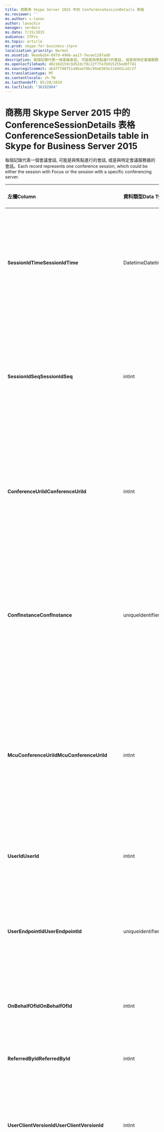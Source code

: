 ```yaml
---
title: 商務用 Skype Server 2015 中的 ConferenceSessionDetails 表格
ms.reviewer: ''
ms.author: v-lanac
author: lanachin
manager: serdars
ms.date: 7/15/2015
audience: ITPro
ms.topic: article
ms.prod: skype-for-business-itpro
localization_priority: Normal
ms.assetid: 9eae6a54-69fd-4966-aa17-7ecee1297ad8
description: 每個記錄代表一個會議會話, 可能是與焦點進行的會話, 或是與特定會議服務器的會話。
ms.openlocfilehash: 40216d159c9d52dcf8c22f7fe7b915255ed0f741
ms.sourcegitcommit: ab47ff88f51a96aaf8bc99a6303e114d41ca5c2f
ms.translationtype: MT
ms.contentlocale: zh-TW
ms.lasthandoff: 05/20/2019
ms.locfileid: "36192884"
---
```

# <a name="conferencesessiondetails-table-in-skype-for-business-server-2015"></a><span data-ttu-id="a9941-103">商務用 Skype Server 2015 中的 ConferenceSessionDetails 表格</span><span class="sxs-lookup"><span data-stu-id="a9941-103">ConferenceSessionDetails table in Skype for Business Server 2015</span></span>
 
<span data-ttu-id="a9941-104">每個記錄代表一個會議會話, 可能是與焦點進行的會話, 或是與特定會議服務器的會話。</span><span class="sxs-lookup"><span data-stu-id="a9941-104">Each record represents one conference session, which could be either the session with Focus or the session with a specific conferencing server.</span></span>
  
|<span data-ttu-id="a9941-105">**左欄**</span><span class="sxs-lookup"><span data-stu-id="a9941-105">**Column**</span></span>|<span data-ttu-id="a9941-106">**資料類型**</span><span class="sxs-lookup"><span data-stu-id="a9941-106">**Data Type**</span></span>|<span data-ttu-id="a9941-107">**索引鍵/索引**</span><span class="sxs-lookup"><span data-stu-id="a9941-107">**Key/Index**</span></span>|<span data-ttu-id="a9941-108">**詳細資料**</span><span class="sxs-lookup"><span data-stu-id="a9941-108">**Details**</span></span>|
|:-----|:-----|:-----|:-----|
|<span data-ttu-id="a9941-109">**SessionIdTime**</span><span class="sxs-lookup"><span data-stu-id="a9941-109">**SessionIdTime**</span></span> <br/> |<span data-ttu-id="a9941-110">Datetime</span><span class="sxs-lookup"><span data-stu-id="a9941-110">Datetime</span></span>  <br/> |<span data-ttu-id="a9941-111">主要、外部</span><span class="sxs-lookup"><span data-stu-id="a9941-111">Primary, Foreign</span></span>  <br/> |<span data-ttu-id="a9941-112">會話要求的時間;與**SessionIdSeq**搭配使用, 可唯一識別會議會話。</span><span class="sxs-lookup"><span data-stu-id="a9941-112">Time of session request; used in conjunction with **SessionIdSeq** to uniquely identify a conference session.</span></span> <span data-ttu-id="a9941-113">如需詳細資訊, 請參閱[商務用 Skype Server 2015 中](dialogs.md)的 [對話方塊] 表格。</span><span class="sxs-lookup"><span data-stu-id="a9941-113">See the [Dialogs table in Skype for Business Server 2015](dialogs.md) for more information.</span></span> <br/> |
|<span data-ttu-id="a9941-114">**SessionIdSeq**</span><span class="sxs-lookup"><span data-stu-id="a9941-114">**SessionIdSeq**</span></span> <br/> |<span data-ttu-id="a9941-115">int</span><span class="sxs-lookup"><span data-stu-id="a9941-115">int</span></span>  <br/> |<span data-ttu-id="a9941-116">主要、外部</span><span class="sxs-lookup"><span data-stu-id="a9941-116">Primary, Foreign</span></span>  <br/> |<span data-ttu-id="a9941-117">識別會話的識別碼編號。</span><span class="sxs-lookup"><span data-stu-id="a9941-117">ID number to identify the session.</span></span> <span data-ttu-id="a9941-118">與**SessionIdTime**搭配使用, 可唯一識別會議會話。</span><span class="sxs-lookup"><span data-stu-id="a9941-118">Used in conjunction with **SessionIdTime** to uniquely identify a conference session.</span></span> <span data-ttu-id="a9941-119">如需詳細資訊, 請參閱[商務用 Skype Server 2015 中](dialogs.md)的 [對話方塊] 表格。</span><span class="sxs-lookup"><span data-stu-id="a9941-119">See the [Dialogs table in Skype for Business Server 2015](dialogs.md) for more information.</span></span> * <br/> |
|<span data-ttu-id="a9941-120">**ConferenceUriId**</span><span class="sxs-lookup"><span data-stu-id="a9941-120">**ConferenceUriId**</span></span> <br/> |<span data-ttu-id="a9941-121">int</span><span class="sxs-lookup"><span data-stu-id="a9941-121">int</span></span>  <br/> |<span data-ttu-id="a9941-122">外</span><span class="sxs-lookup"><span data-stu-id="a9941-122">Foreign</span></span>  <br/> |<span data-ttu-id="a9941-123">與此會話相關的焦點會議 URI。</span><span class="sxs-lookup"><span data-stu-id="a9941-123">Focus conference URI related to this session.</span></span> <span data-ttu-id="a9941-124">如需詳細資訊, 請參閱[商務用 Skype Server 2015 中](conferenceuris.md)的 [ConferenceUris] 資料表。</span><span class="sxs-lookup"><span data-stu-id="a9941-124">See the [ConferenceUris table in Skype for Business Server 2015](conferenceuris.md) for more information.</span></span> <span data-ttu-id="a9941-125">此 URI 是以焦點為基礎的會議 URI。</span><span class="sxs-lookup"><span data-stu-id="a9941-125">This URI is a Focus-based conference URI.</span></span> <br/> |
|<span data-ttu-id="a9941-126">**ConfInstance**</span><span class="sxs-lookup"><span data-stu-id="a9941-126">**ConfInstance**</span></span> <br/> |<span data-ttu-id="a9941-127">uniqueIdentifier</span><span class="sxs-lookup"><span data-stu-id="a9941-127">uniqueIdentifier</span></span>  <br/> ||<span data-ttu-id="a9941-128">區分週期性會議實例的識別碼。</span><span class="sxs-lookup"><span data-stu-id="a9941-128">Identifier that differentiates between instances of recurring conferences.</span></span> <span data-ttu-id="a9941-129">每個週期性會議實例都有相同的 ConferenceURI, 但有不同的 ConfInstance 值。</span><span class="sxs-lookup"><span data-stu-id="a9941-129">Each recurring conference instance has the same ConferenceURI but a different ConfInstance value.</span></span>  <br/> <span data-ttu-id="a9941-130">此欄位是在 Microsoft Lync Server 2013 中推出。</span><span class="sxs-lookup"><span data-stu-id="a9941-130">This field was introduced in Microsoft Lync Server 2013.</span></span>  <br/> |
|<span data-ttu-id="a9941-131">**McuConferenceUriId**</span><span class="sxs-lookup"><span data-stu-id="a9941-131">**McuConferenceUriId**</span></span> <br/> |<span data-ttu-id="a9941-132">int</span><span class="sxs-lookup"><span data-stu-id="a9941-132">int</span></span>  <br/> |<span data-ttu-id="a9941-133">外</span><span class="sxs-lookup"><span data-stu-id="a9941-133">Foreign</span></span>  <br/> |<span data-ttu-id="a9941-134">與此會話相關的會議服務器會議 URI。</span><span class="sxs-lookup"><span data-stu-id="a9941-134">Conferencing server conference URI related to this session.</span></span> <span data-ttu-id="a9941-135">如需詳細資訊, 請參閱[商務用 Skype Server 2015 中](conferenceuris.md)的 [ConferenceUris] 資料表。</span><span class="sxs-lookup"><span data-stu-id="a9941-135">See the [ConferenceUris table in Skype for Business Server 2015](conferenceuris.md) for more information.</span></span> <span data-ttu-id="a9941-136">此 URI 是會議服務器的會議 URI。</span><span class="sxs-lookup"><span data-stu-id="a9941-136">This URI is the conferencing server-based conference URI.</span></span> <span data-ttu-id="a9941-137">針對焦點會議會話, 此欄會是 null。</span><span class="sxs-lookup"><span data-stu-id="a9941-137">For Focus conference sessions, this column will be null.</span></span> <br/> |
|<span data-ttu-id="a9941-138">**UserId**</span><span class="sxs-lookup"><span data-stu-id="a9941-138">**UserId**</span></span> <br/> |<span data-ttu-id="a9941-139">int</span><span class="sxs-lookup"><span data-stu-id="a9941-139">int</span></span>  <br/> |<span data-ttu-id="a9941-140">外</span><span class="sxs-lookup"><span data-stu-id="a9941-140">Foreign</span></span>  <br/> |<span data-ttu-id="a9941-141">在會議會話中, 有一個使用者的識別碼。</span><span class="sxs-lookup"><span data-stu-id="a9941-141">ID of one user in the conference session.</span></span> <span data-ttu-id="a9941-142">如需詳細資訊, 請參閱 [[使用者] 表格](users.md)。</span><span class="sxs-lookup"><span data-stu-id="a9941-142">See the [Users table](users.md) for more information.</span></span> <br/> |
|<span data-ttu-id="a9941-143">**UserEndpointId**</span><span class="sxs-lookup"><span data-stu-id="a9941-143">**UserEndpointId**</span></span> <br/> |<span data-ttu-id="a9941-144">uniqueidentifier</span><span class="sxs-lookup"><span data-stu-id="a9941-144">uniqueidentifier</span></span>  <br/> ||<span data-ttu-id="a9941-145">識別端點實例的 GUID。</span><span class="sxs-lookup"><span data-stu-id="a9941-145">A GUID to identify the instance of endpoint.</span></span> <span data-ttu-id="a9941-146">例如, 如果某個使用者使用相同的帳戶登入不同的電腦, 則每個電腦將會有不同的端點 ID。</span><span class="sxs-lookup"><span data-stu-id="a9941-146">For example, if one user logs on to different machines with the same account, then each machine will have a different endpoint ID.</span></span>  <br/> |
|<span data-ttu-id="a9941-147">**OnBehalfOfId**</span><span class="sxs-lookup"><span data-stu-id="a9941-147">**OnBehalfOfId**</span></span> <br/> |<span data-ttu-id="a9941-148">int</span><span class="sxs-lookup"><span data-stu-id="a9941-148">int</span></span>  <br/> |<span data-ttu-id="a9941-149">外</span><span class="sxs-lookup"><span data-stu-id="a9941-149">Foreign</span></span>  <br/> |<span data-ttu-id="a9941-150">表示呼叫者代表者的使用者識別碼。</span><span class="sxs-lookup"><span data-stu-id="a9941-150">Indicates the ID of the user of who the caller is on behalf.</span></span> <span data-ttu-id="a9941-151">如需詳細資訊, 請參閱 [[使用者] 表格](users.md)。</span><span class="sxs-lookup"><span data-stu-id="a9941-151">See the [Users table](users.md) for more information.</span></span> <br/> |
|<span data-ttu-id="a9941-152">**ReferredById**</span><span class="sxs-lookup"><span data-stu-id="a9941-152">**ReferredById**</span></span> <br/> |<span data-ttu-id="a9941-153">int</span><span class="sxs-lookup"><span data-stu-id="a9941-153">int</span></span>  <br/> |<span data-ttu-id="a9941-154">外</span><span class="sxs-lookup"><span data-stu-id="a9941-154">Foreign</span></span>  <br/> |<span data-ttu-id="a9941-155">呼叫者的使用者識別碼。</span><span class="sxs-lookup"><span data-stu-id="a9941-155">ID of the user by who the call is referred.</span></span> <span data-ttu-id="a9941-156">如需詳細資訊, 請參閱 [[使用者] 表格](users.md)。</span><span class="sxs-lookup"><span data-stu-id="a9941-156">See the [Users table](users.md) for more information.</span></span> <br/> |
|<span data-ttu-id="a9941-157">**UserClientVersionId**</span><span class="sxs-lookup"><span data-stu-id="a9941-157">**UserClientVersionId**</span></span> <br/> |<span data-ttu-id="a9941-158">int</span><span class="sxs-lookup"><span data-stu-id="a9941-158">int</span></span>  <br/> |<span data-ttu-id="a9941-159">外</span><span class="sxs-lookup"><span data-stu-id="a9941-159">Foreign</span></span>  <br/> |<span data-ttu-id="a9941-160">會議使用者使用的用戶端版本。</span><span class="sxs-lookup"><span data-stu-id="a9941-160">Client version used by the conference user.</span></span> <span data-ttu-id="a9941-161">如需詳細資訊, 請參閱[商務用 Skype Server 2015 中](clientversions.md)的 [ClientVersions] 資料表。</span><span class="sxs-lookup"><span data-stu-id="a9941-161">See the [ClientVersions table in Skype for Business Server 2015](clientversions.md) for more information.</span></span> <br/> |
|<span data-ttu-id="a9941-162">**ConfClientVersionId**</span><span class="sxs-lookup"><span data-stu-id="a9941-162">**ConfClientVersionId**</span></span> <br/> |<span data-ttu-id="a9941-163">int</span><span class="sxs-lookup"><span data-stu-id="a9941-163">int</span></span>  <br/> |<span data-ttu-id="a9941-164">外</span><span class="sxs-lookup"><span data-stu-id="a9941-164">Foreign</span></span>  <br/> |<span data-ttu-id="a9941-165">會議服務器所使用的用戶端版本。</span><span class="sxs-lookup"><span data-stu-id="a9941-165">Client version used by the conference server.</span></span> <span data-ttu-id="a9941-166">如需詳細資訊, 請參閱[商務用 Skype Server 2015 中](clientversions.md)的 [ClientVersions] 資料表。</span><span class="sxs-lookup"><span data-stu-id="a9941-166">See the [ClientVersions table in Skype for Business Server 2015](clientversions.md) for more information.</span></span> <br/> |
|<span data-ttu-id="a9941-167">**ReplaceDialogIdTime**</span><span class="sxs-lookup"><span data-stu-id="a9941-167">**ReplaceDialogIdTime**</span></span> <br/> |<span data-ttu-id="a9941-168">datetime</span><span class="sxs-lookup"><span data-stu-id="a9941-168">datetime</span></span>  <br/> |<span data-ttu-id="a9941-169">外</span><span class="sxs-lookup"><span data-stu-id="a9941-169">Foreign</span></span>  <br/> |<span data-ttu-id="a9941-170">[識別碼] 編號, 找出目前會話所取代的對話方塊。</span><span class="sxs-lookup"><span data-stu-id="a9941-170">ID number to identify the dialog which was replaced by current session.</span></span> <span data-ttu-id="a9941-171">如需詳細資訊, 請參閱[商務用 Skype Server 2015 中](dialogs.md)的 [對話方塊] 表格。</span><span class="sxs-lookup"><span data-stu-id="a9941-171">See the [Dialogs table in Skype for Business Server 2015](dialogs.md) for more information.</span></span> <br/> |
|<span data-ttu-id="a9941-172">**ReplaceDialogIdSeq**</span><span class="sxs-lookup"><span data-stu-id="a9941-172">**ReplaceDialogIdSeq**</span></span> <br/> |<span data-ttu-id="a9941-173">int</span><span class="sxs-lookup"><span data-stu-id="a9941-173">int</span></span>  <br/> |<span data-ttu-id="a9941-174">外</span><span class="sxs-lookup"><span data-stu-id="a9941-174">Foreign</span></span>  <br/> |<span data-ttu-id="a9941-175">識別會話的識別碼編號。</span><span class="sxs-lookup"><span data-stu-id="a9941-175">ID number to identify the session.</span></span> <span data-ttu-id="a9941-176">與**ReplacesDialogIdTime**搭配使用, 可唯一識別此會話所取代的會話。</span><span class="sxs-lookup"><span data-stu-id="a9941-176">Used in conjunction with **ReplacesDialogIdTime** to uniquely identify a session that is replaced by this session.</span></span> <span data-ttu-id="a9941-177">如需詳細資訊, 請參閱[商務用 Skype Server 2015 中](dialogs.md)的 [對話方塊] 表格。</span><span class="sxs-lookup"><span data-stu-id="a9941-177">See the [Dialogs table in Skype for Business Server 2015](dialogs.md) for more information.</span></span> <br/> |
|<span data-ttu-id="a9941-178">**IsStartedByConfServer**</span><span class="sxs-lookup"><span data-stu-id="a9941-178">**IsStartedByConfServer**</span></span> <br/> |<span data-ttu-id="a9941-179">稍微</span><span class="sxs-lookup"><span data-stu-id="a9941-179">bit</span></span>  <br/> ||<span data-ttu-id="a9941-180">指示會議服務器是否已啟動會話。</span><span class="sxs-lookup"><span data-stu-id="a9941-180">Indicates if the session started by the conferencing Server.</span></span>  <br/> |
|<span data-ttu-id="a9941-181">**IsEndedByConfServer**</span><span class="sxs-lookup"><span data-stu-id="a9941-181">**IsEndedByConfServer**</span></span> <br/> |<span data-ttu-id="a9941-182">稍微</span><span class="sxs-lookup"><span data-stu-id="a9941-182">bit</span></span>  <br/> ||<span data-ttu-id="a9941-183">表示會議服務器是否已結束會話。</span><span class="sxs-lookup"><span data-stu-id="a9941-183">Indicates if the session ended by the conferencing server.</span></span>  <br/> |
|<span data-ttu-id="a9941-184">**IsUserInternal**</span><span class="sxs-lookup"><span data-stu-id="a9941-184">**IsUserInternal**</span></span> <br/> |<span data-ttu-id="a9941-185">稍微</span><span class="sxs-lookup"><span data-stu-id="a9941-185">bit</span></span>  <br/> ||<span data-ttu-id="a9941-186">使用者是否已從內部登入。</span><span class="sxs-lookup"><span data-stu-id="a9941-186">Whether user is logged on from internal or not.</span></span>  <br/> |
|<span data-ttu-id="a9941-187">**ResponseCode**</span><span class="sxs-lookup"><span data-stu-id="a9941-187">**ResponseCode**</span></span> <br/> |<span data-ttu-id="a9941-188">int</span><span class="sxs-lookup"><span data-stu-id="a9941-188">int</span></span>  <br/> ||<span data-ttu-id="a9941-189">會話初始通訊協定 (SIP) 回應程式碼加入會話邀請。</span><span class="sxs-lookup"><span data-stu-id="a9941-189">Session Initiation Protocol (SIP) response code to the session invitation.</span></span> <span data-ttu-id="a9941-190">這個欄位通常是由會話中初始邀請郵件所產生的資料所填入。</span><span class="sxs-lookup"><span data-stu-id="a9941-190">This field is typically populated by data generated from the initial INVITE message in the session.</span></span> <span data-ttu-id="a9941-191">如果沒有邀請郵件, 則會使用第一個相關 SIP 訊息 (再見、CANCEL、MESSAGE 或 INFO) 的日期和時間來填入欄位。</span><span class="sxs-lookup"><span data-stu-id="a9941-191">If there is no INVITE message then the field is populated with the date and time of the first relevant SIP message (BYE, CANCEL, MESSAGE, or INFO).</span></span>  <br/> |
|<span data-ttu-id="a9941-192">**DiagnosticId**</span><span class="sxs-lookup"><span data-stu-id="a9941-192">**DiagnosticId**</span></span> <br/> |<span data-ttu-id="a9941-193">int</span><span class="sxs-lookup"><span data-stu-id="a9941-193">int</span></span>  <br/> ||<span data-ttu-id="a9941-194">從 SIP 標頭捕獲的診斷 ID。</span><span class="sxs-lookup"><span data-stu-id="a9941-194">Diagnostic ID captured from SIP header.</span></span>  <br/> |
|<span data-ttu-id="a9941-195">**ServerId**</span><span class="sxs-lookup"><span data-stu-id="a9941-195">**ServerId**</span></span> <br/> |<span data-ttu-id="a9941-196">int</span><span class="sxs-lookup"><span data-stu-id="a9941-196">int</span></span>  <br/> |<span data-ttu-id="a9941-197">外</span><span class="sxs-lookup"><span data-stu-id="a9941-197">Foreign</span></span>  <br/> |<span data-ttu-id="a9941-198">此會話所用的前端伺服器 ID。</span><span class="sxs-lookup"><span data-stu-id="a9941-198">ID of the front-end server used for this session.</span></span> <span data-ttu-id="a9941-199">如需詳細資訊, 請參閱 [[伺服器] 資料表](servers.md)。</span><span class="sxs-lookup"><span data-stu-id="a9941-199">See the [Servers table](servers.md) for more information.</span></span> <br/> |
|<span data-ttu-id="a9941-200">**PoolId**</span><span class="sxs-lookup"><span data-stu-id="a9941-200">**PoolId**</span></span> <br/> |<span data-ttu-id="a9941-201">int</span><span class="sxs-lookup"><span data-stu-id="a9941-201">int</span></span>  <br/> |<span data-ttu-id="a9941-202">外</span><span class="sxs-lookup"><span data-stu-id="a9941-202">Foreign</span></span>  <br/> |<span data-ttu-id="a9941-203">捕獲會話的池 ID。</span><span class="sxs-lookup"><span data-stu-id="a9941-203">ID of the pool in which the session was captured.</span></span> <span data-ttu-id="a9941-204">如需詳細資訊, 請參閱 [[彙集] 資料表](pools.md)。</span><span class="sxs-lookup"><span data-stu-id="a9941-204">See the [Pools table](pools.md) for more information.</span></span> <br/> |
|<span data-ttu-id="a9941-205">**MediationServerId**</span><span class="sxs-lookup"><span data-stu-id="a9941-205">**MediationServerId**</span></span> <br/> |<span data-ttu-id="a9941-206">int</span><span class="sxs-lookup"><span data-stu-id="a9941-206">int</span></span>  <br/> |<span data-ttu-id="a9941-207">外</span><span class="sxs-lookup"><span data-stu-id="a9941-207">Foreign</span></span>  <br/> |<span data-ttu-id="a9941-208">通話使用的中繼伺服器。</span><span class="sxs-lookup"><span data-stu-id="a9941-208">The Mediation Server the call is using.</span></span> <span data-ttu-id="a9941-209">如需詳細資訊, 請參閱[MediationServers 資料表](mediationservers.md)。</span><span class="sxs-lookup"><span data-stu-id="a9941-209">See the [MediationServers table](mediationservers.md) for more information.</span></span> <br/> |
|<span data-ttu-id="a9941-210">**GatewayId**</span><span class="sxs-lookup"><span data-stu-id="a9941-210">**GatewayId**</span></span> <br/> |<span data-ttu-id="a9941-211">int</span><span class="sxs-lookup"><span data-stu-id="a9941-211">int</span></span>  <br/> |<span data-ttu-id="a9941-212">外</span><span class="sxs-lookup"><span data-stu-id="a9941-212">Foreign</span></span>  <br/> |<span data-ttu-id="a9941-213">通話使用的閘道。</span><span class="sxs-lookup"><span data-stu-id="a9941-213">The gateway the call is using.</span></span> <span data-ttu-id="a9941-214">如需詳細資訊, 請參閱[商務用 Skype Server 2015 中的 [閘道] 資料表](gateways.md)。</span><span class="sxs-lookup"><span data-stu-id="a9941-214">See the [Gateways table in Skype for Business Server 2015](gateways.md) for more information.</span></span> <br/> |
|<span data-ttu-id="a9941-215">**EdgeServerId**</span><span class="sxs-lookup"><span data-stu-id="a9941-215">**EdgeServerId**</span></span> <br/> |<span data-ttu-id="a9941-216">int</span><span class="sxs-lookup"><span data-stu-id="a9941-216">int</span></span>  <br/> |<span data-ttu-id="a9941-217">外</span><span class="sxs-lookup"><span data-stu-id="a9941-217">Foreign</span></span>  <br/> |<span data-ttu-id="a9941-218">通話使用的邊緣伺服器。</span><span class="sxs-lookup"><span data-stu-id="a9941-218">The Edge Server the call is using.</span></span> <span data-ttu-id="a9941-219">如需詳細資訊, 請參閱[商務用 Skype Server 2015 中](edgeservers.md)的 [EdgeServers] 資料表。</span><span class="sxs-lookup"><span data-stu-id="a9941-219">See the [EdgeServers table in Skype for Business Server 2015](edgeservers.md) for more information.</span></span> <br/> |
|<span data-ttu-id="a9941-220">**ContentTypeId**</span><span class="sxs-lookup"><span data-stu-id="a9941-220">**ContentTypeId**</span></span> <br/> |<span data-ttu-id="a9941-221">int</span><span class="sxs-lookup"><span data-stu-id="a9941-221">int</span></span>  <br/> |<span data-ttu-id="a9941-222">外</span><span class="sxs-lookup"><span data-stu-id="a9941-222">Foreign</span></span>  <br/> |<span data-ttu-id="a9941-223">會話中使用的內容類型。</span><span class="sxs-lookup"><span data-stu-id="a9941-223">Content type used in the session.</span></span> <span data-ttu-id="a9941-224">如需詳細資訊, 請參閱[商務用 Skype Server 2015 中](contenttypes.md)的 [主控] 資料表。</span><span class="sxs-lookup"><span data-stu-id="a9941-224">See the [ContentTypes table in Skype for Business Server 2015](contenttypes.md) for more information.</span></span> <br/> |
|<span data-ttu-id="a9941-225">**InviteTime**</span><span class="sxs-lookup"><span data-stu-id="a9941-225">**InviteTime**</span></span> <br/> |<span data-ttu-id="a9941-226">datetime</span><span class="sxs-lookup"><span data-stu-id="a9941-226">datetime</span></span>  <br/> ||<span data-ttu-id="a9941-227">第一次邀請要求的時間。</span><span class="sxs-lookup"><span data-stu-id="a9941-227">The time of the first INVITE request.</span></span> <span data-ttu-id="a9941-228">這個欄位通常是由會話中初始邀請郵件所產生的資料所填入。</span><span class="sxs-lookup"><span data-stu-id="a9941-228">This field is typically populated by data generated from the initial INVITE message in the session.</span></span> <span data-ttu-id="a9941-229">如果沒有邀請郵件, 則會使用第一個相關 SIP 訊息 (再見、CANCEL、MESSAGE 或 INFO) 的日期和時間來填入欄位。</span><span class="sxs-lookup"><span data-stu-id="a9941-229">If there is no INVITE message then the field is populated with the date and time of the first relevant SIP message (BYE, CANCEL, MESSAGE, or INFO).</span></span>  <br/> |
|<span data-ttu-id="a9941-230">**ResponseTime**</span><span class="sxs-lookup"><span data-stu-id="a9941-230">**ResponseTime**</span></span> <br/> |<span data-ttu-id="a9941-231">datetime</span><span class="sxs-lookup"><span data-stu-id="a9941-231">datetime</span></span>  <br/> ||<span data-ttu-id="a9941-232">第一次 SIP 回應的時間。</span><span class="sxs-lookup"><span data-stu-id="a9941-232">Time of the first SIP RESPONSE.</span></span> <span data-ttu-id="a9941-233">這個欄位通常是由會話中初始邀請郵件所產生的資料所填入。</span><span class="sxs-lookup"><span data-stu-id="a9941-233">This field is typically populated by data generated from the initial INVITE message in the session.</span></span> <span data-ttu-id="a9941-234">如果沒有邀請郵件, 則會使用第一個相關 SIP 訊息 (再見、CANCEL、MESSAGE 或 INFO) 的日期和時間來填入欄位。</span><span class="sxs-lookup"><span data-stu-id="a9941-234">If there is no INVITE message then the field is populated with the date and time of the first relevant SIP message (BYE, CANCEL, MESSAGE, or INFO).</span></span>  <br/> |
|<span data-ttu-id="a9941-235">**SessionEndTime**</span><span class="sxs-lookup"><span data-stu-id="a9941-235">**SessionEndTime**</span></span> <br/> |<span data-ttu-id="a9941-236">datetime</span><span class="sxs-lookup"><span data-stu-id="a9941-236">datetime</span></span>  <br/> ||<span data-ttu-id="a9941-237">會話結束的時間。</span><span class="sxs-lookup"><span data-stu-id="a9941-237">The time when the session is ended.</span></span>  <br/> |
|<span data-ttu-id="a9941-238">**UriTypeId**</span><span class="sxs-lookup"><span data-stu-id="a9941-238">**UriTypeId**</span></span> <br/> |<span data-ttu-id="a9941-239">Tinyint</span><span class="sxs-lookup"><span data-stu-id="a9941-239">tinyint</span></span>  <br/> |<span data-ttu-id="a9941-240">外</span><span class="sxs-lookup"><span data-stu-id="a9941-240">Foreign</span></span>  <br/> |<span data-ttu-id="a9941-241">包含[UriTypes 資料表](uritypes.md)中的 MCU URI 類型值。</span><span class="sxs-lookup"><span data-stu-id="a9941-241">Contains the MCU URI type value from the [UriTypes table](uritypes.md).</span></span> <span data-ttu-id="a9941-242">此欄位可用來改善查詢效能。</span><span class="sxs-lookup"><span data-stu-id="a9941-242">This field is used for improving query performance.</span></span>  <br/> <span data-ttu-id="a9941-243">此欄位是在 Microsoft Lync Server 2013 中推出。</span><span class="sxs-lookup"><span data-stu-id="a9941-243">This field was introduced in Microsoft Lync Server 2013.</span></span>  <br/> |
|<span data-ttu-id="a9941-244">**UserFlag**</span><span class="sxs-lookup"><span data-stu-id="a9941-244">**UserFlag**</span></span> <br/> |<span data-ttu-id="a9941-245">Smallint</span><span class="sxs-lookup"><span data-stu-id="a9941-245">smallint</span></span>  <br/> || <span data-ttu-id="a9941-246">指示使用者屬性的位組。</span><span class="sxs-lookup"><span data-stu-id="a9941-246">A bit set that indicates the user attributes.</span></span> <span data-ttu-id="a9941-247">下列屬性定義如下所示:</span><span class="sxs-lookup"><span data-stu-id="a9941-247">The following attribute definitions are listed:</span></span> <br/>  <span data-ttu-id="a9941-248">與桌面手機整合-1</span><span class="sxs-lookup"><span data-stu-id="a9941-248">Integrated with desktop phone - 1</span></span> <br/> |
|<span data-ttu-id="a9941-249">**CallFlag**</span><span class="sxs-lookup"><span data-stu-id="a9941-249">**CallFlag**</span></span> <br/> |<span data-ttu-id="a9941-250">Smallint</span><span class="sxs-lookup"><span data-stu-id="a9941-250">smallint</span></span>  <br/> || <span data-ttu-id="a9941-251">指明通話屬性的位組。</span><span class="sxs-lookup"><span data-stu-id="a9941-251">A bit set that indicates the call attributes.</span></span> <span data-ttu-id="a9941-252">下列屬性定義如下所示:</span><span class="sxs-lookup"><span data-stu-id="a9941-252">The following attribute definitions are listed:</span></span> <br/>  <span data-ttu-id="a9941-253">重試會話-1</span><span class="sxs-lookup"><span data-stu-id="a9941-253">Retried Session - 1</span></span> <br/> |
|<span data-ttu-id="a9941-254">**LastModifiedTime**</span><span class="sxs-lookup"><span data-stu-id="a9941-254">**LastModifiedTime**</span></span> <br/> |<span data-ttu-id="a9941-255">Datetime</span><span class="sxs-lookup"><span data-stu-id="a9941-255">Datetime</span></span>  <br/> ||<span data-ttu-id="a9941-256">供監視服務內部使用。</span><span class="sxs-lookup"><span data-stu-id="a9941-256">For internal use by the Monitoring service.</span></span>  <br/> <span data-ttu-id="a9941-257">此欄位是在商務用 Skype Server 2015 中推出。</span><span class="sxs-lookup"><span data-stu-id="a9941-257">This field was introduced in Skype for Business Server 2015.</span></span>  <br/> |
   
<span data-ttu-id="a9941-258">\*在大部分的會話中, SessionIdSeq 將會有1的值。</span><span class="sxs-lookup"><span data-stu-id="a9941-258">\* For most sessions, SessionIdSeq will have the value of 1.</span></span> <span data-ttu-id="a9941-259">如果多個會話的開始時間完全相同, 則 SessionIdSeq 會是 1, 另一個會是 2, 依此類推。</span><span class="sxs-lookup"><span data-stu-id="a9941-259">If multiple sessions start at exactly the same time, the SessionIdSeq for one will be 1, for another will be 2, and so on.</span></span>
  

